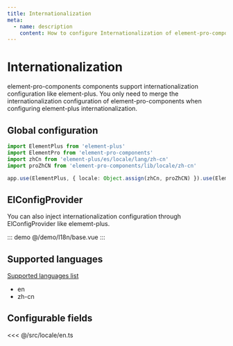 ```yaml
---
title: Internationalization
meta:
  - name: description
    content: How to configure Internationalization of element-pro-components
---
```


# Internationalization

element-pro-components components support internationalization configuration like element-plus. You only need to merge the internationalization configuration of element-pro-components when configuring element-plus internationalization.

## Global configuration

```ts
import ElementPlus from 'element-plus'
import ElementPro from 'element-pro-components'
import zhCn from 'element-plus/es/locale/lang/zh-cn'
import proZhCN from 'element-pro-components/lib/locale/zh-cn'

app.use(ElementPlus, { locale: Object.assign(zhCn, proZhCN) }).use(ElementPro)
```

## ElConfigProvider

You can also inject internationalization configuration through ElConfigProvider like elememt-plus.

::: demo
@/demo/I18n/base.vue
:::

## Supported languages

[Supported languages list](https://github.com/tolking/element-pro-components/tree/main/src/locale)

- en
- zh-cn

## Configurable fields

<<< @/src/locale/en.ts

